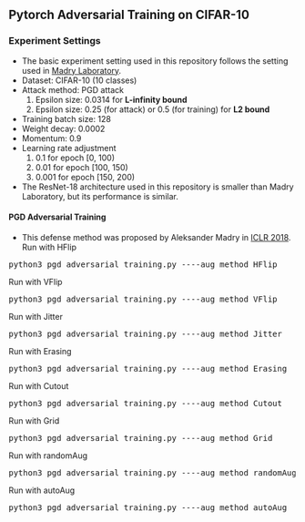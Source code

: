 ## Pytorch Adversarial Training on CIFAR-10


### Experiment Settings

* The basic experiment setting used in this repository follows the setting used in [Madry Laboratory](https://github.com/MadryLab/cifar10_challenge).
* Dataset: CIFAR-10 (10 classes)
* Attack method: PGD attack
  1) Epsilon size: 0.0314 for <b>L-infinity bound</b>
  2) Epsilon size: 0.25 (for attack) or 0.5 (for training) for <b>L2 bound</b>
* Training batch size: 128
* Weight decay: 0.0002
* Momentum: 0.9
* Learning rate adjustment
  1) 0.1 for epoch [0, 100)
  2) 0.01 for epoch [100, 150)
  3) 0.001 for epoch [150, 200)
* The ResNet-18 architecture used in this repository is smaller than Madry Laboratory, but its performance is similar.


####  PGD Adversarial Training

* This defense method was proposed by Aleksander Madry in [ICLR 2018](https://arxiv.org/pdf/1706.06083.pdf).
Run with HFlip
<pre>
python3 pgd_adversarial_training.py ----aug_method HFlip
</pre>
Run with VFlip
<pre>
python3 pgd_adversarial_training.py ----aug_method VFlip
</pre>
Run with Jitter
<pre>
python3 pgd_adversarial_training.py ----aug_method Jitter
</pre>
Run with Erasing
<pre>
python3 pgd_adversarial_training.py ----aug_method Erasing
</pre>
Run with Cutout
<pre>
python3 pgd_adversarial_training.py ----aug_method Cutout
</pre>
Run with Grid
<pre>
python3 pgd_adversarial_training.py ----aug_method Grid
</pre>
Run with randomAug
<pre>
python3 pgd_adversarial_training.py ----aug_method randomAug
</pre>
Run with autoAug
<pre>
python3 pgd_adversarial_training.py ----aug_method autoAug
</pre>
